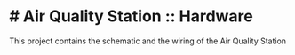 # # Air Quality Station :: Hardware
This project contains the schematic and the wiring of the Air Quality Station
